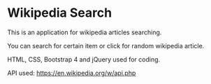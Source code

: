 # Wikipedia Search

This is an application for wikipedia articles searching. 

You can search for certain item or click for random wikipedia article.

HTML, CSS, Bootstrap 4 and jQuery used for coding.

API used: https://en.wikipedia.org/w/api.php 